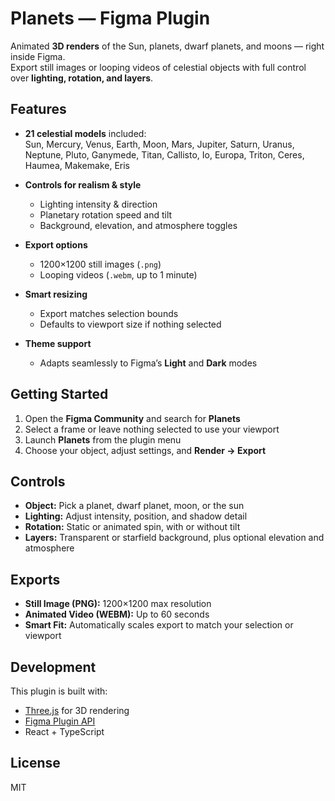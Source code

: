 # Planets — Figma Plugin  

Animated **3D renders** of the Sun, planets, dwarf planets, and moons — right inside Figma.  
Export still images or looping videos of celestial objects with full control over **lighting, rotation, and layers**.  

## Features  

- **21 celestial models** included:  
  Sun, Mercury, Venus, Earth, Moon, Mars, Jupiter, Saturn, Uranus, Neptune, Pluto, Ganymede, Titan, Callisto, Io, Europa, Triton, Ceres, Haumea, Makemake, Eris

- **Controls for realism & style**  
  - Lighting intensity & direction  
  - Planetary rotation speed and tilt
  - Background, elevation, and atmosphere toggles

- **Export options**  
  - 1200×1200 still images (`.png`)  
  - Looping videos (`.webm`, up to 1 minute)  

- **Smart resizing**  
  - Export matches selection bounds  
  - Defaults to viewport size if nothing selected  

- **Theme support**  
  - Adapts seamlessly to Figma’s **Light** and **Dark** modes  

## Getting Started  

1. Open the **Figma Community** and search for **Planets** 
2. Select a frame or leave nothing selected to use your viewport  
3. Launch **Planets** from the plugin menu  
4. Choose your object, adjust settings, and **Render → Export**  

## Controls  

- **Object:** Pick a planet, dwarf planet, moon, or the sun  
- **Lighting:** Adjust intensity, position, and shadow detail  
- **Rotation:** Static or animated spin, with or without tilt
- **Layers:** Transparent or starfield background, plus optional elevation and atmosphere

## Exports  

- **Still Image (PNG):** 1200×1200 max resolution  
- **Animated Video (WEBM):** Up to 60 seconds  
- **Smart Fit:** Automatically scales export to match your selection or viewport  

## Development  

This plugin is built with:  
- [Three.js](https://threejs.org/) for 3D rendering  
- [Figma Plugin API](https://www.figma.com/plugin-docs/)  
- React + TypeScript  

## License 

MIT